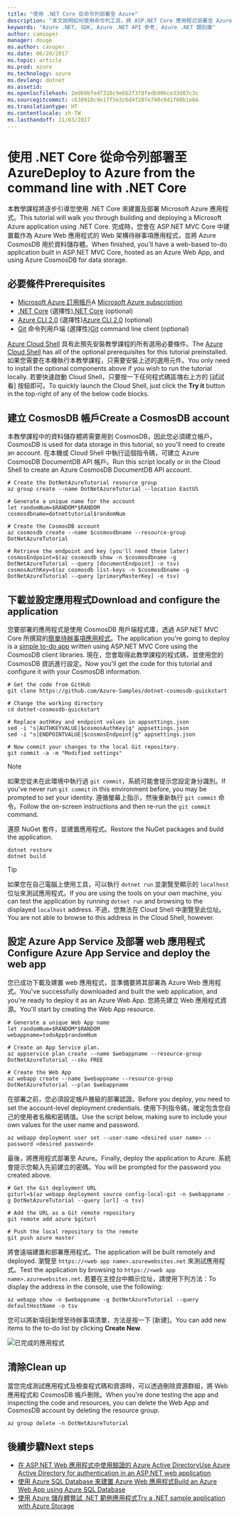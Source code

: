 ```yaml
---
title: "使用 .NET Core 從命令列部署至 Azure"
description: "本文說明如何使用命令列工具，將 ASP.NET Core 應用程式部署至 Azure App Service。"
keywords: "Azure .NET, SDK, Azure .NET API 參考, Azure .NET 類別庫"
author: camsoper
manager: douge
ms.author: casoper
ms.date: 06/20/2017
ms.topic: article
ms.prod: azure
ms.technology: azure
ms.devlang: dotnet
ms.assetid: 
ms.openlocfilehash: 2ed69bfed7310c9e6b2f3f8fedb906ce33d87c3c
ms.sourcegitcommit: c630918c9e17f5e3c6d4f28fe740c041f60b1e66
ms.translationtype: HT
ms.contentlocale: zh-TW
ms.lasthandoff: 11/03/2017
---
```

# <a name="deploy-to-azure-from-the-command-line-with-net-core"></a><span data-ttu-id="88773-104">使用 .NET Core 從命令列部署至 Azure</span><span class="sxs-lookup"><span data-stu-id="88773-104">Deploy to Azure from the command line with .NET Core</span></span>

<span data-ttu-id="88773-105">本教學課程將逐步引導您使用 .NET Core 來建置及部署 Microsoft Azure 應用程式。</span><span class="sxs-lookup"><span data-stu-id="88773-105">This tutorial will walk you through building and deploying a Microsoft Azure application using .NET Core.</span></span>  <span data-ttu-id="88773-106">完成時，您會在 ASP.NET MVC Core 中建置載作為 Azure Web 應用程式的 Web 架構待辦事項應用程式，並將 Azure CosmosDB 用於資料儲存體。</span><span class="sxs-lookup"><span data-stu-id="88773-106">When finished, you'll have a web-based to-do application built in ASP.NET MVC Core, hosted as an Azure Web App, and using Azure CosmosDB for data storage.</span></span>

## <a name="prerequisites"></a><span data-ttu-id="88773-107">必要條件</span><span class="sxs-lookup"><span data-stu-id="88773-107">Prerequisites</span></span>

* <span data-ttu-id="88773-108">[Microsoft Azure 訂用帳戶](https://azure.microsoft.com/free/)</span><span class="sxs-lookup"><span data-stu-id="88773-108">A [Microsoft Azure subscription](https://azure.microsoft.com/free/)</span></span>
* <span data-ttu-id="88773-109">[.NET Core](https://www.microsoft.com/net/download/core) (選擇性)</span><span class="sxs-lookup"><span data-stu-id="88773-109">[.NET Core](https://www.microsoft.com/net/download/core) (optional)</span></span>
* <span data-ttu-id="88773-110">[Azure CLI 2.0](/cli/azure/install-az-cli2) (選擇性)</span><span class="sxs-lookup"><span data-stu-id="88773-110">[Azure CLI 2.0](/cli/azure/install-az-cli2) (optional)</span></span>
* <span data-ttu-id="88773-111">[Git](https://www.git-scm.com/) 命令列用戶端 (選擇性)</span><span class="sxs-lookup"><span data-stu-id="88773-111">[Git](https://www.git-scm.com/) command line client (optional)</span></span>

<span data-ttu-id="88773-112">[Azure Cloud Shell](/azure/cloud-shell/) 具有此預先安裝教學課程的所有選用必要條件。</span><span class="sxs-lookup"><span data-stu-id="88773-112">The [Azure Cloud Shell](/azure/cloud-shell/) has all of the optional prerequisites for this tutorial preinstalled.</span></span>  <span data-ttu-id="88773-113">如果您需要在本機執行本教學課程，只需要安裝上述的選用元件。</span><span class="sxs-lookup"><span data-stu-id="88773-113">You only need to install the optional components above if you wish to run the tutorial locally.</span></span>  <span data-ttu-id="88773-114">若要快速啟動 Cloud Shell，只要按一下任何程式碼區塊右上方的 [試試看] 按鈕即可。</span><span class="sxs-lookup"><span data-stu-id="88773-114">To quickly launch the Cloud Shell, just click the **Try it** button in the top-right of any of the below code blocks.</span></span>

## <a name="create-a-cosmosdb-account"></a><span data-ttu-id="88773-115">建立 CosmosDB 帳戶</span><span class="sxs-lookup"><span data-stu-id="88773-115">Create a CosmosDB account</span></span>

<span data-ttu-id="88773-116">本教學課程中的資料儲存體將需要用到 CosmosDB，因此您必須建立帳戶。</span><span class="sxs-lookup"><span data-stu-id="88773-116">CosmosDB is used for data storage in this tutorial, so you'll need to create an account.</span></span>  <span data-ttu-id="88773-117">在本機或 Cloud Shell 中執行這個指令碼，可建立 Azure CosmosDB DocumentDB API 帳戶。</span><span class="sxs-lookup"><span data-stu-id="88773-117">Run this script locally or in the Cloud Shell to create an Azure CosmosDB DocumentDB API account.</span></span>

```azurecli-interactive
# Create the DotNetAzureTutorial resource group
az group create --name DotNetAzureTutorial --location EastUS

# Generate a unique name for the account
let randomNum=$RANDOM*$RANDOM
cosmosdbname=dotnettutorial$randomNum

# Create the CosmosDB account
az cosmosdb create --name $cosmosdbname --resource-group DotNetAzureTutorial

# Retrieve the endpoint and key (you'll need these later)
cosmosEndpoint=$(az cosmosdb show -n $cosmosdbname -g DotNetAzureTutorial --query [documentEndpoint] -o tsv)
cosmosAuthKey=$(az cosmosdb list-keys -n $cosmosdbname -g DotNetAzureTutorial --query [primaryMasterKey] -o tsv)

```

## <a name="download-and-configure-the-application"></a><span data-ttu-id="88773-118">下載並設定應用程式</span><span class="sxs-lookup"><span data-stu-id="88773-118">Download and configure the application</span></span>

<span data-ttu-id="88773-119">您要部署的應用程式是使用 CosmosDB 用戶端程式庫，透過 ASP.NET MVC Core 所撰寫的[簡單待辦事項應用程式](https://github.com/Azure-Samples/dotnet-cosmosdb-quickstart/)。</span><span class="sxs-lookup"><span data-stu-id="88773-119">The application you're going to deploy is a [simple to-do app](https://github.com/Azure-Samples/dotnet-cosmosdb-quickstart/) written using ASP.NET MVC Core using the CosmosDB client libraries.</span></span>  <span data-ttu-id="88773-120">現在，您會取得此教學課程的程式碼，並使用您的 CosmosDB 資訊進行設定。</span><span class="sxs-lookup"><span data-stu-id="88773-120">Now you'll get the code for this tutorial and configure it with your CosmosDB information.</span></span>

```azurecli-interactive
# Get the code from GitHub
git clone https://github.com/Azure-Samples/dotnet-cosmosdb-quickstart

# Change the working directory
cd dotnet-cosmosdb-quickstart

# Replace authKey and endpoint values in appsettings.json
sed -i "s|AUTHKEYVALUE|$cosmosAuthKey|g" appsettings.json
sed -i "s|ENDPOINTVALUE|$cosmosEndpoint|g" appsettings.json

# Now commit your changes to the local Git repository.
git commit -a -m "Modified settings"

```

> [!NOTE]
> <span data-ttu-id="88773-121">如果您從未在此環境中執行過 `git commit`，系統可能會提示您設定身分識別。</span><span class="sxs-lookup"><span data-stu-id="88773-121">If you've never run `git commit` in this environment before, you may be prompted to set your identity.</span></span> <span data-ttu-id="88773-122">遵循螢幕上指示，然後重新執行 `git commit` 命令。</span><span class="sxs-lookup"><span data-stu-id="88773-122">Follow the on-screen instructions and then re-run the `git commit` command.</span></span>

<span data-ttu-id="88773-123">還原 NuGet 套件，並建置應用程式。</span><span class="sxs-lookup"><span data-stu-id="88773-123">Restore the NuGet packages and build the application.</span></span>

```azurecli-interactive
dotnet restore
dotnet build
```

> [!TIP]
> <span data-ttu-id="88773-124">如果您在自己電腦上使用工具，可以執行 `dotnet run` 並瀏覽至顯示的 `localhost` 位址來測試應用程式。</span><span class="sxs-lookup"><span data-stu-id="88773-124">If you are using the tools on your own machine, you can test the application by running `dotnet run` and browsing to the displayed `localhost` address.</span></span>  <span data-ttu-id="88773-125">不過，您無法在 Cloud Shell 中瀏覽至此位址。</span><span class="sxs-lookup"><span data-stu-id="88773-125">You are not able to browse to this address in the Cloud Shell, however.</span></span>  

## <a name="configure-azure-app-service-and-deploy-the-web-app"></a><span data-ttu-id="88773-126">設定 Azure App Service 及部署 web 應用程式</span><span class="sxs-lookup"><span data-stu-id="88773-126">Configure Azure App Service and deploy the web app</span></span>

<span data-ttu-id="88773-127">您已成功下載及建置 web 應用程式，並準備要將其部署為 Azure Web 應用程式。</span><span class="sxs-lookup"><span data-stu-id="88773-127">You've successfully downloaded and built the web application, and you're ready to deploy it as an Azure Web App.</span></span>  <span data-ttu-id="88773-128">您將先建立 Web 應用程式資源。</span><span class="sxs-lookup"><span data-stu-id="88773-128">You'll start by creating the Web App resource.</span></span>

```azurecli-interactive
# Generate a unique Web App name
let randomNum=$RANDOM*$RANDOM
webappname=todoApp$randomNum

# Create an App Service plan.
az appservice plan create --name $webappname --resource-group DotNetAzureTutorial --sku FREE

# Create the Web App
az webapp create --name $webappname --resource-group DotNetAzureTutorial --plan $webappname

```

<span data-ttu-id="88773-129">在部署之前，您必須設定帳戶層級的部署認證。</span><span class="sxs-lookup"><span data-stu-id="88773-129">Before you deploy, you need to set the account-level deployment credentials.</span></span>  <span data-ttu-id="88773-130">使用下列指令碼，確定包含您自己的使用者名稱和密碼值。</span><span class="sxs-lookup"><span data-stu-id="88773-130">Use the script below, making sure to include your own values for the user name and password.</span></span>

```azurecli-interactive
az webapp deployment user set --user-name <desired user name> --password <desired password>
```

<span data-ttu-id="88773-131">最後，將應用程式部署至 Azure。</span><span class="sxs-lookup"><span data-stu-id="88773-131">Finally, deploy the application to Azure.</span></span>  <span data-ttu-id="88773-132">系統會提示您輸入先前建立的密碼。</span><span class="sxs-lookup"><span data-stu-id="88773-132">You will be prompted for the password you created above.</span></span>

```azurecli-interactive
# Get the Git deployment URL
giturl=$(az webapp deployment source config-local-git -n $webappname -g DotNetAzureTutorial --query [url] -o tsv)

# Add the URL as a Git remote repository
git remote add azure $giturl

# Push the local repository to the remote
git push azure master
```

<span data-ttu-id="88773-133">將會遠端建置和部署應用程式。</span><span class="sxs-lookup"><span data-stu-id="88773-133">The application will be built remotely and deployed.</span></span>  <span data-ttu-id="88773-134">瀏覽至 `https://<web app name>.azurewebsites.net` 來測試應用程式。</span><span class="sxs-lookup"><span data-stu-id="88773-134">Test the application by browsing to `https://<web app name>.azurewebsites.net`.</span></span>  <span data-ttu-id="88773-135">若要在主控台中顯示位址，請使用下列方法：</span><span class="sxs-lookup"><span data-stu-id="88773-135">To display the address in the console, use the following:</span></span>

```azurecli-interactive
az webapp show -n $webappname -g DotNetAzureTutorial --query defaultHostName -o tsv
```

<span data-ttu-id="88773-136">您可以將新項目新增至待辦事項清單，方法是按一下 [新建]。</span><span class="sxs-lookup"><span data-stu-id="88773-136">You can add new items to the to-do list by clicking **Create New**.</span></span>

![已完成的應用程式](./media/dotnet-quickstart/todo.png)

## <a name="clean-up"></a><span data-ttu-id="88773-138">清除</span><span class="sxs-lookup"><span data-stu-id="88773-138">Clean up</span></span>

<span data-ttu-id="88773-139">當您完成測試應用程式及檢查程式碼和資源時，可以透過刪除資源群組，將 Web 應用程式和 CosmosDB 帳戶刪除。</span><span class="sxs-lookup"><span data-stu-id="88773-139">When you're done testing the app and inspecting the code and resources, you can delete the Web App and CosmosDB account by deleting the resource group.</span></span>

```azurecli-interactive
az group delete -n DotNetAzureTutorial
```

## <a name="next-steps"></a><span data-ttu-id="88773-140">後續步驟</span><span class="sxs-lookup"><span data-stu-id="88773-140">Next steps</span></span>

* [<span data-ttu-id="88773-141">在 ASP.NET Web 應用程式中使用驗證的 Azure Active Directory</span><span class="sxs-lookup"><span data-stu-id="88773-141">Use Azure Active Directory for authentication in an ASP.NET web application</span></span>](/azure/active-directory/develop/active-directory-devquickstarts-webapp-dotnet)
* [<span data-ttu-id="88773-142">使用 Azure SQL Database 來建置 Azure Web 應用程式</span><span class="sxs-lookup"><span data-stu-id="88773-142">Build an Azure Web App using Azure SQL Database</span></span>](/azure/app-service-web/web-sites-dotnet-get-started)
* [<span data-ttu-id="88773-143">使用 Azure 儲存體嘗試 .NET 範例應用程式</span><span class="sxs-lookup"><span data-stu-id="88773-143">Try a .NET sample application with Azure Storage</span></span>](/azure/storage/storage-samples-dotnet)


